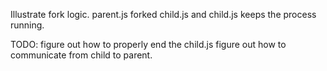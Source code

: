 Illustrate fork logic.
parent.js forked child.js and child.js keeps the process running.

TODO:
figure out how to properly end the child.js
figure out how to communicate from child to parent.

